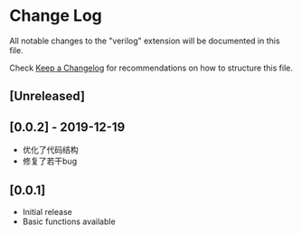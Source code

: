 # Change Log

All notable changes to the "verilog" extension will be documented in this file.

Check [Keep a Changelog](http://keepachangelog.com/) for recommendations on how to structure this file.

## [Unreleased]

## [0.0.2] - 2019-12-19

- 优化了代码结构
- 修复了若干bug

## [0.0.1]

- Initial release
- Basic functions available

